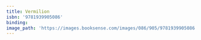 ```yaml
---
title: Vermilion
isbn: '9781939905086'
binding:
image_path: 'https://images.booksense.com/images/086/905/9781939905086.jpg'
---
```



